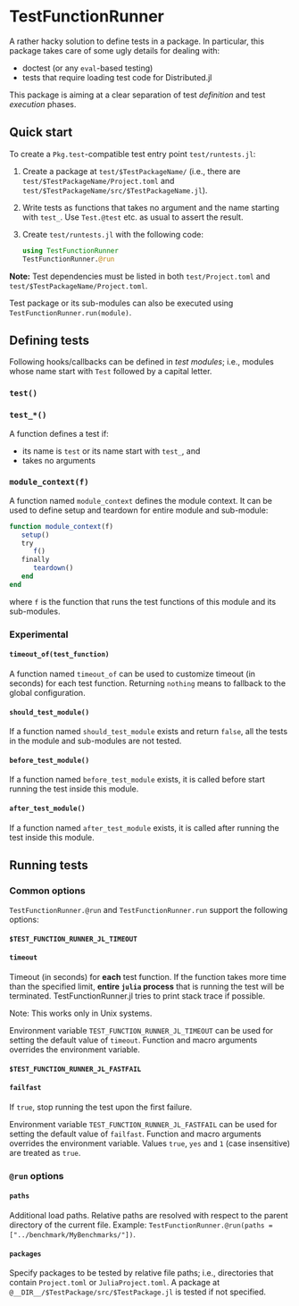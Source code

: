 # TestFunctionRunner

A rather hacky solution to define tests in a package.  In particular, this
package takes care of some ugly details for dealing with:

* doctest (or any `eval`-based testing)
* tests that require loading test code for Distributed.jl

This package is aiming at a clear separation of test *definition* and test
*execution* phases.

## Quick start

To create a `Pkg.test`-compatible test entry point `test/runtests.jl`:

1. Create a package at `test/$TestPackageName/` (i.e., there are
   `test/$TestPackageName/Project.toml` and
   `test/$TestPackageName/src/$TestPackageName.jl`).
2. Write tests as functions that takes no argument and the name starting with
   `test_`.  Use `Test.@test` etc. as usual to assert the result.
3. Create `test/runtests.jl` with the following code:

   ```julia
   using TestFunctionRunner
   TestFunctionRunner.@run
   ```

**Note:** Test dependencies must be listed in both `test/Project.toml` and
`test/$TestPackageName/Project.toml`.

Test package or its sub-modules can also be executed using
`TestFunctionRunner.run(module)`.

## Defining tests

Following hooks/callbacks can be defined in *test modules*; i.e., modules whose
name start with `Test` followed by a capital letter.

### `test()`
### `test_*()`

A function defines a test if:

* its name is `test` or its name start with `test_`, and
* takes no arguments

### `module_context(f)`

A function named `module_context` defines the module context.  It can be used to
define setup and teardown for entire module and sub-module:

```JULIA
function module_context(f)
   setup()
   try
      f()
   finally
      teardown()
   end
end
```

where `f` is the function that runs the test functions of this module and its
sub-modules.

### Experimental

#### `timeout_of(test_function)`

A function named `timeout_of` can be used to customize timeout (in seconds) for
each test function.  Returning `nothing` means to fallback to the global
configuration.

#### `should_test_module()`

If a function named `should_test_module` exists and return `false`, all the
tests in the module and sub-modules are not tested.

#### `before_test_module()`

If a function named `before_test_module` exists, it is called before start
running the test inside this module.

#### `after_test_module()`

If a function named `after_test_module` exists, it is called after running the
test inside this module.

## Running tests

### Common options

`TestFunctionRunner.@run` and `TestFunctionRunner.run` support the following
options:

#### `$TEST_FUNCTION_RUNNER_JL_TIMEOUT`
#### `timeout`

Timeout (in seconds) for **each** test function. If the function takes more time
than the specified limit, **entire `julia` process** that is running the test
will be terminated. TestFunctionRunner.jl tries to print stack trace if
possible.

Note: This works only in Unix systems.

Environment variable `TEST_FUNCTION_RUNNER_JL_TIMEOUT` can be used for setting
the default value of `timeout`. Function and macro arguments overrides the
environment variable.

#### `$TEST_FUNCTION_RUNNER_JL_FASTFAIL`
#### `failfast`

If `true`, stop running the test upon the first failure.

Environment variable `TEST_FUNCTION_RUNNER_JL_FASTFAIL` can be used for setting
the default value of `failfast`. Function and macro arguments overrides the
environment variable.  Values `true`, `yes` and `1` (case insensitive) are
treated as `true`.

### `@run` options

#### `paths`

Additional load paths. Relative paths are resolved with respect to the parent
directory of the current file.  Example:
`TestFunctionRunner.@run(paths = ["../benchmark/MyBenchmarks/"])`.

#### `packages`

Specify packages to be tested by relative file paths; i.e., directories that
contain `Project.toml` or `JuliaProject.toml`.  A package at
`@__DIR__/$TestPackage/src/$TestPackage.jl` is tested if not specified.
